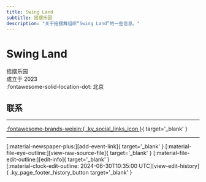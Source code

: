 ```yaml
---
title: Swing Land
subtitle: 摇摆乐园
description: "关于摇摆舞组织“Swing Land”的一些信息。"
---
```


# Swing Land

摇摆乐园  
成立于 2023  
:fontawesome-solid-location-dot: 北京  


## 联系


---

 [:fontawesome-brands-weixin:{ .ky_social_links_icon }](# "SwingLand摇摆乐园"){ target='_blank' }

---

<div class="ky_page_footer" markdown>
<div class="ky_page_footer_trailing" markdown="span">
[:material-newspaper-plus:][add-event-link]{ target='_blank' }
[:material-file-eye-outline:][view-raw-source-file]{ target='_blank' }
[:material-file-edit-outline:][edit-info]{ target='_blank' }
</div>
<div class="ky_page_footer_leading" markdown="span">
[:material-clock-edit-outline: 2024-06-30T10:35:00 UTC][view-edit-history]{ .ky_page_footer_history_button target='_blank' }
</div>
</div>

[add-event-link]: https://github.com/swingdance/events/issues/new?assignees=&labels=add+event&projects=&template=02-add_entity.yml&title=%5Bzh_CN%5D%20%3CName%3E&region=zh_CN&province=Beijing&city=Beijing&org_id=swing-land "添加活动"
[view-raw-source-file]: https://github.com/swingdance/orgs/blob/main/zh_CN/swing-land.json "查看原始源文件"
[edit-info]: https://github.com/swingdance/orgs/issues/new?assignees=&labels=update+org&projects=&template=03-update_entity.yml&title=%5Bzh_CN%5D%20Swing%20Land&region=zh_CN&id=swing-land&name=Swing%20Land "编辑信息"

[view-edit-history]: https://github.com/swingdance/orgs/commits/main/zh_CN/swing-land.json "查看编辑历史"
